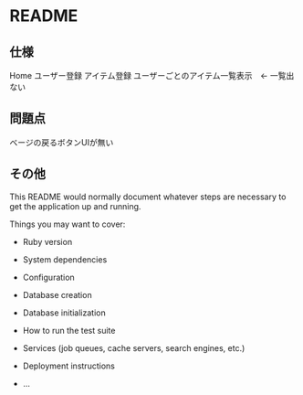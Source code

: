 # README
## 仕様
Home
ユーザー登録
アイテム登録
ユーザーごとのアイテム一覧表示　← 一覧出ない

## 問題点
ベージの戻るボタンUIが無い

## その他
This README would normally document whatever steps are necessary to get the
application up and running.

Things you may want to cover:

* Ruby version

* System dependencies

* Configuration

* Database creation

* Database initialization

* How to run the test suite

* Services (job queues, cache servers, search engines, etc.)

* Deployment instructions

* ...

  
